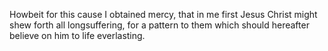 Howbeit for this cause I obtained mercy, that in me first Jesus Christ might shew forth all longsuffering, for a pattern to them which should hereafter believe on him to life everlasting.
